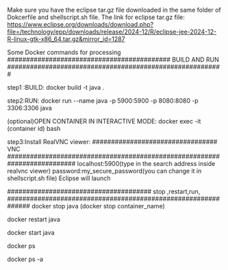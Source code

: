 Make sure you have the eclipse tar.gz file downloaded in the same folder of Dokcerfile and shellscript.sh file. 
The link for eclipse tar.gz file: https://www.eclipse.org/downloads/download.php?file=/technology/epp/downloads/release/2024-12/R/eclipse-jee-2024-12-R-linux-gtk-x86_64.tar.gz&mirror_id=1287

Some Docker commands for processing 
###########################################    BUILD AND RUN      #########################################################

step1 :BUILD: 
docker build -t java .


step2:RUN:
docker run --name java -p 5900:5900 -p 8080:8080 -p 3306:3306 java


(optional)OPEN CONTAINER IN INTERACTIVE MODE:
docker exec -it (container id) bash


step3:Install RealVNC viewer: 
#################################       VNC       ##########################################################################
localhost:5900(type in the search address inside realvnc viewer)
password:my_secure_password(you can change it in shellscript.sh file)
Eclipse will launch 

######################################     stop ,restart,run, ##############################################################
docker stop java (docker stop container_name)

docker restart java

docker start java

docker ps

docker ps -a
